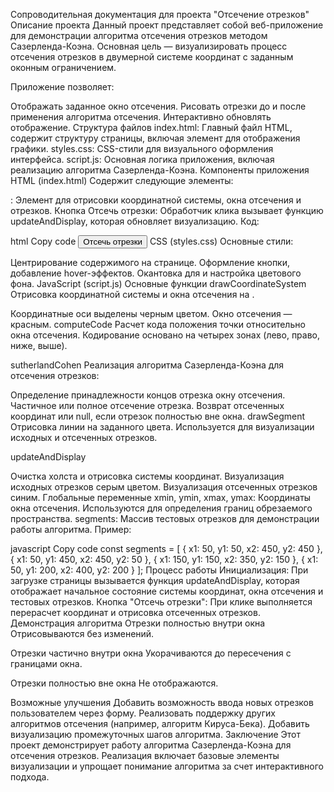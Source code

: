 Сопроводительная документация для проекта "Отсечение отрезков"
Описание проекта
Данный проект представляет собой веб-приложение для демонстрации алгоритма отсечения отрезков методом Сазерленда-Коэна. Основная цель — визуализировать процесс отсечения отрезков в двумерной системе координат с заданным оконным ограничением.

Приложение позволяет:

Отображать заданное окно отсечения.
Рисовать отрезки до и после применения алгоритма отсечения.
Интерактивно обновлять отображение.
Структура файлов
index.html: Главный файл HTML, содержит структуру страницы, включая элемент <canvas> для отображения графики.
styles.css: CSS-стили для визуального оформления интерфейса.
script.js: Основная логика приложения, включая реализацию алгоритма Сазерленда-Коэна.
Компоненты приложения
HTML (index.html)
Содержит следующие элементы:

<canvas>: Элемент для отрисовки координатной системы, окна отсечения и отрезков.
Кнопка Отсечь отрезки: Обработчик клика вызывает функцию updateAndDisplay, которая обновляет визуализацию.
Код:

html
Copy code
<canvas id="canvas" width="600" height="600"></canvas>
<button onclick="updateAndDisplay()">Отсечь отрезки</button>
CSS (styles.css)
Основные стили:

Центрирование содержимого на странице.
Оформление кнопки, добавление hover-эффектов.
Окантовка для <canvas> и настройка цветового фона.
JavaScript (script.js)
Основные функции
drawCoordinateSystem
Отрисовка координатной системы и окна отсечения на <canvas>.

Координатные оси выделены черным цветом.
Окно отсечения — красным.
computeCode
Расчет кода положения точки относительно окна отсечения.
Кодирование основано на четырех зонах (лево, право, ниже, выше).

sutherlandCohen
Реализация алгоритма Сазерленда-Коэна для отсечения отрезков:

Определение принадлежности концов отрезка окну отсечения.
Частичное или полное отсечение отрезка.
Возврат отсеченных координат или null, если отрезок полностью вне окна.
drawSegment
Отрисовка линии на <canvas> заданного цвета. Используется для визуализации исходных и отсеченных отрезков.

updateAndDisplay

Очистка холста и отрисовка системы координат.
Визуализация исходных отрезков серым цветом.
Визуализация отсеченных отрезков синим.
Глобальные переменные
xmin, ymin, xmax, ymax: Координаты окна отсечения.
Используются для определения границ обрезаемого пространства.
segments: Массив тестовых отрезков для демонстрации работы алгоритма.
Пример:

javascript
Copy code
const segments = [
    { x1: 50, y1: 50, x2: 450, y2: 450 },
    { x1: 50, y1: 450, x2: 450, y2: 50 },
    { x1: 150, y1: 150, x2: 350, y2: 150 },
    { x1: 50, y1: 200, x2: 400, y2: 200 }
];
Процесс работы
Инициализация: При загрузке страницы вызывается функция updateAndDisplay, которая отображает начальное состояние системы координат, окна отсечения и тестовых отрезков.
Кнопка "Отсечь отрезки": При клике выполняется перерасчет координат и отрисовка отсеченных отрезков.
Демонстрация алгоритма
Отрезки полностью внутри окна
Отрисовываются без изменений.

Отрезки частично внутри окна
Укорачиваются до пересечения с границами окна.

Отрезки полностью вне окна
Не отображаются.

Возможные улучшения
Добавить возможность ввода новых отрезков пользователем через форму.
Реализовать поддержку других алгоритмов отсечения (например, алгоритм Кируса-Бека).
Добавить визуализацию промежуточных шагов алгоритма.
Заключение
Этот проект демонстрирует работу алгоритма Сазерленда-Коэна для отсечения отрезков. Реализация включает базовые элементы визуализации и упрощает понимание алгоритма за счет интерактивного подхода.
